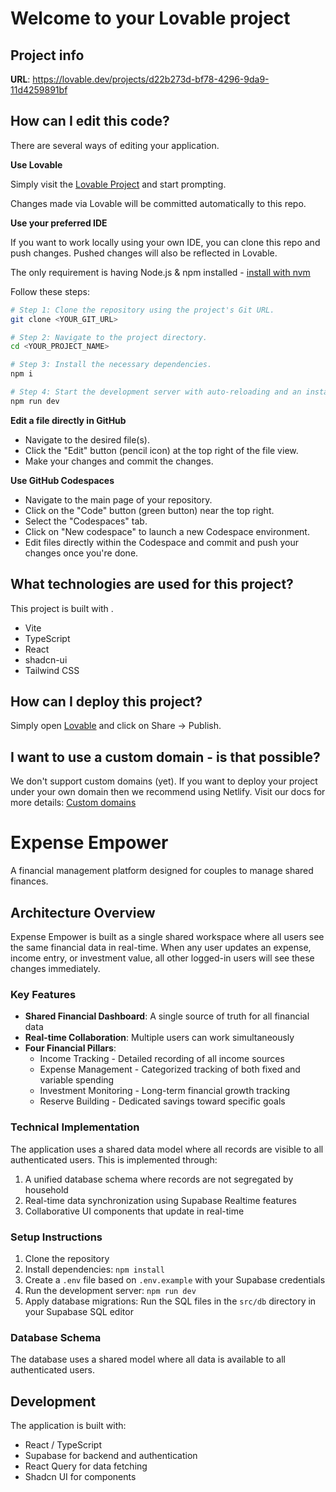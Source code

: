 # Welcome to your Lovable project

## Project info

**URL**: https://lovable.dev/projects/d22b273d-bf78-4296-9da9-11d4259891bf

## How can I edit this code?

There are several ways of editing your application.

**Use Lovable**

Simply visit the [Lovable Project](https://lovable.dev/projects/d22b273d-bf78-4296-9da9-11d4259891bf) and start prompting.

Changes made via Lovable will be committed automatically to this repo.

**Use your preferred IDE**

If you want to work locally using your own IDE, you can clone this repo and push changes. Pushed changes will also be reflected in Lovable.

The only requirement is having Node.js & npm installed - [install with nvm](https://github.com/nvm-sh/nvm#installing-and-updating)

Follow these steps:

```sh
# Step 1: Clone the repository using the project's Git URL.
git clone <YOUR_GIT_URL>

# Step 2: Navigate to the project directory.
cd <YOUR_PROJECT_NAME>

# Step 3: Install the necessary dependencies.
npm i

# Step 4: Start the development server with auto-reloading and an instant preview.
npm run dev
```

**Edit a file directly in GitHub**

- Navigate to the desired file(s).
- Click the "Edit" button (pencil icon) at the top right of the file view.
- Make your changes and commit the changes.

**Use GitHub Codespaces**

- Navigate to the main page of your repository.
- Click on the "Code" button (green button) near the top right.
- Select the "Codespaces" tab.
- Click on "New codespace" to launch a new Codespace environment.
- Edit files directly within the Codespace and commit and push your changes once you're done.

## What technologies are used for this project?

This project is built with .

- Vite
- TypeScript
- React
- shadcn-ui
- Tailwind CSS

## How can I deploy this project?

Simply open [Lovable](https://lovable.dev/projects/d22b273d-bf78-4296-9da9-11d4259891bf) and click on Share -> Publish.

## I want to use a custom domain - is that possible?

We don't support custom domains (yet). If you want to deploy your project under your own domain then we recommend using Netlify. Visit our docs for more details: [Custom domains](https://docs.lovable.dev/tips-tricks/custom-domain/)

# Expense Empower

A financial management platform designed for couples to manage shared finances.

## Architecture Overview

Expense Empower is built as a single shared workspace where all users see the same financial data in real-time. When any user updates an expense, income entry, or investment value, all other logged-in users will see these changes immediately.

### Key Features

- **Shared Financial Dashboard**: A single source of truth for all financial data
- **Real-time Collaboration**: Multiple users can work simultaneously
- **Four Financial Pillars**:
  - Income Tracking - Detailed recording of all income sources
  - Expense Management - Categorized tracking of both fixed and variable spending
  - Investment Monitoring - Long-term financial growth tracking
  - Reserve Building - Dedicated savings toward specific goals

### Technical Implementation

The application uses a shared data model where all records are visible to all authenticated users. This is implemented through:

1. A unified database schema where records are not segregated by household
2. Real-time data synchronization using Supabase Realtime features
3. Collaborative UI components that update in real-time

### Setup Instructions

1. Clone the repository
2. Install dependencies: `npm install`
3. Create a `.env` file based on `.env.example` with your Supabase credentials
4. Run the development server: `npm run dev`
5. Apply database migrations: Run the SQL files in the `src/db` directory in your Supabase SQL editor

### Database Schema

The database uses a shared model where all data is available to all authenticated users.

## Development

The application is built with:

- React / TypeScript
- Supabase for backend and authentication
- React Query for data fetching
- Shadcn UI for components
